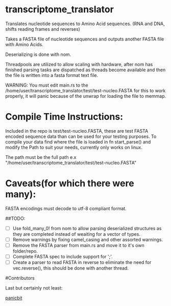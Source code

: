 # transcriptome_translator
Translates nucleotide sequences to Amino Acid sequences. (RNA and DNA, shifts reading frames and reverses)

Takes a FASTA file of nucleotide sequences and outputs another FASTA file with Amino Acids.

Deserializing is done with nom.

Threadpools are utilized to allow scaling with hardware, after nom has finished parsing tasks are dispatched as threads become available and then the file is written into a fasta format text file.

WARNING: You must edit main.rs to the /home/user/transcriptome_translator/test/test-nucleo.FASTA for this to work properly, it will panic because of the unwrap for loading the file to memmap.


# Compile Time Instructions:
  Included in the repo is test/test-nucleo.FASTA, these are test FASTA encoded sequence data than can be used for your testing purposes.  To compile your data find where the file is loaded in fn start_parse() and modify the Path to suit your needs, currently only works on linux.
  
  The path must be the full path e.x "/home/user/transcriptome_translator/test/test-nucleo.FASTA"
  
# Caveats(for which there were many):
  FASTA encodings must decode to utf-8 compliant format.
  
##TODO:

* [ ] Use fold_many_0! from nom to allow parsing deserialized structures as they are completed instead of weaiting for a vector of types.
* [ ] Remove warnings by fixing camel_casing and other assorted warnings.
* [ ] Remove the FASTA parser from main.rs and move it to it's own folder/repo.
* [ ] Complete FASTA spec to include support for ';'.
* [ ] Create a parser to read FASTA in reverse to eliminate the need for vec.reverse(), this should be done with another thread.

#Contributors

Last but certainly not least:

[panicbit](https://github.com/panicbit)
